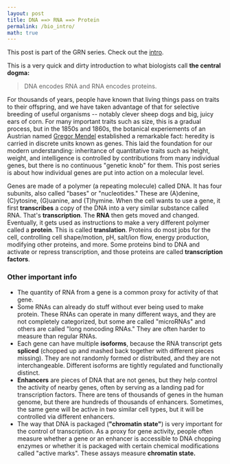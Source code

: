 ```yaml
---
layout: post
title: DNA ==> RNA ==> Protein
permalink: /bio_intro/
math: true
---
```


This post is part of the GRN series. Check out the [intro](https://ekernf01.github.io/GRN_intro).

This is a very quick and dirty introduction to what biologists call **the central dogma:**

> DNA encodes RNA and RNA encodes proteins.

For thousands of years, people have known that living things pass on traits to their offspring, and we have taken advantage of that for selective breeding of useful organisms -- notably clever sheep dogs and big, juicy ears of corn. For many important traits such as size, this is a gradual process, but in the 1850s and 1860s, the botanical experiements of an Austrian named [Gregor Mendel](https://en.wikipedia.org/wiki/Gregor_Mendel) established a remarkable fact: heredity is carried in discrete units known as genes. This laid the foundation for our modern understanding: inheritance of quantitative traits such as height, weight, and intelligence is controlled by contributions from many individual genes, but there is no continuous "genetic knob" for them. This post series is about how individual genes are put into action on a molecular level.

Genes are made of a polymer (a repeating molecule) called DNA. It has four subunits, also called "bases" or "nucleotides." These are (A)denine, (C)ytosine, (G)uanine, and (T)hymine. When the cell wants to use a gene, it first **transcribes** a copy of the DNA into a very similar substance called RNA. That's **transcription**. The **RNA** then gets moved and changed. Eventually, it gets used as instructions to make a very different polymer called a **protein**. This is called **translation**. Proteins do most jobs for the cell, controlling cell shape/motion, pH, salt/ion flow, energy production, modifying other proteins, and more. Some proteins bind to DNA and activate or repress transcription, and those proteins are called **transcription factors**. 

### Other important info

- The quantity of RNA from a gene is a common proxy for activity of that gene.
- Some RNAs can already do stuff without ever being used to make protein. These RNAs can operate in many different ways, and they are not completely categorized, but some are called "microRNAs" and others are called "long noncoding RNAs." They are often harder to measure than regular RNAs.
- Each gene can have multiple **isoforms**, because the RNA transcript gets **spliced** (chopped up and mashed back together with different pieces missing). They are not randomly formed or distributed, and they are not interchangeable. Different isoforms are tightly regulated and functionally distinct.
- **Enhancers** are pieces of DNA that are not genes, but they help control the activity of nearby genes, often by serving as a landing pad for transcription factors. There are tens of thousands of genes in the human genome, but there are hundreds of thousands of enhancers. Sometimes, the same gene will be active in two similar cell types, but it will be controlled via different enhancers.
- The way that DNA is packaged (**"chromatin state"**) is very important for the control of transcription. As a proxy for gene activity, people often measure whether a gene or an enhancer is accessible to DNA chopping enzymes or whether it is packaged with certain chemical modifications called "active marks". These assays measure **chromatin state.**